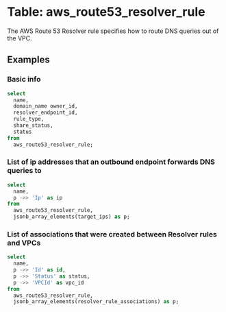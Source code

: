 # Table: aws_route53_resolver_rule

The AWS Route 53 Resolver rule specifies how to route DNS queries out of the VPC.


## Examples

### Basic info

```sql
select
  name,
  domain_name owner_id,
  resolver_endpoint_id,
  rule_type,
  share_status,
  status
from
  aws_route53_resolver_rule;
```

### List of ip addresses that an outbound endpoint forwards DNS queries to

```sql
select
  name,
  p ->> 'Ip' as ip
from
  aws_route53_resolver_rule,
  jsonb_array_elements(target_ips) as p;
```

### List of associations that were created between Resolver rules and VPCs

```sql
select
  name,
  p ->> 'Id' as id,
  p ->> 'Status' as status,
  p ->> 'VPCId' as vpc_id
from
  aws_route53_resolver_rule,
  jsonb_array_elements(resolver_rule_associations) as p;
```



